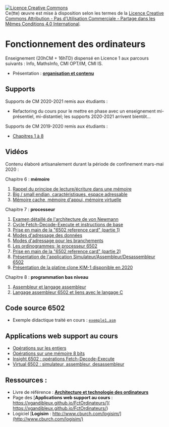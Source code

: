 <a rel="license" href="http://creativecommons.org/licenses/by-nc-sa/4.0/"><img alt="Licence Creative Commons" style="border-width:0" src="https://i.creativecommons.org/l/by-nc-sa/4.0/88x31.png" /></a><br />Ce(tte) œuvre est mise à disposition selon les termes de la <a rel="license" href="http://creativecommons.org/licenses/by-nc-sa/4.0/">Licence Creative Commons Attribution - Pas d’Utilisation Commerciale - Partage dans les Mêmes Conditions 4.0 International</a>.


# Fonctionnement des ordinateurs
Enseignement (20hCM + 16hTD) dispensé en Licence 1 aux parcours suivants : Info, MathsInfo, CMI OPT/IM, CMI IS.
- Présentation : [**organisation et contenu**](../master/supportsCM/FctOI-0-organisationContenu.pdf)

## Supports
Supports de CM 2020-2021 remis aux étudiants :

- Refactoring du cours pour le mettre en phase avec un enseignement mi-présentiel, mi-distantiel; les supports 2020-2021 arrivent bientôt...

Supports de CM 2019-2020 remis aux étudiants :

- [Chapitres 1 à 8](../master/supportsCM/)


## Vidéos
Contenu élaboré artisanalement durant la période de confinement mars-mai 2020 :

Chapitre 6 : **mémoire**
1. [Rappel du principe de lecture/écriture dans une mémoire](https://mediaserver.univ-nantes.fr/videos/l1-cm-x12i020-video-1/)
2. [Big / small endian, caractéristiques, espace adressable](https://mediaserver.univ-nantes.fr/videos/l1-cm-x12i020-video-2/)
3. [Mémoire cache, mémoire d'appui, mémoire virtuelle](https://mediaserver.univ-nantes.fr/videos/l1-cm-x12i020-video-3/)

Chapitre 7 : **processeur**
1. [Examen détaillé de l'architecture de von Newmann](https://mediaserver.univ-nantes.fr/videos/l1-cm-x12i020-video-4/)
2. [Cycle Fetch-Decode-Execute et instructions de base](https://mediaserver.univ-nantes.fr/videos/l1-cm-x12i020-video-5/)
3. [Prise en main de la "6502 reference card" (partie 1)](https://mediaserver.univ-nantes.fr/videos/l1-cm-x12i020-video-6/)
4. [Modes d'adressage des données](https://mediaserver.univ-nantes.fr/videos/l1-cm-x12i020-video-7/)
5. [Modes d'adressage pour les branchements](https://mediaserver.univ-nantes.fr/videos/l1-cm-x12i020-video-8/)
6. [Les ordinogrammes; le processeur 6502](https://mediaserver.univ-nantes.fr/videos/l1-cm-x12i020-video-9/)
7. [Prise en main de la "6502 reference card" (partie 2)](https://mediaserver.univ-nantes.fr/videos/l1-cm-x12i020-video-10/)
8. [Présentation de l'application Simulateur/Assembleur/Desassembleur 6502](https://mediaserver.univ-nantes.fr/videos/l1-cm-x12i020-video-11/)
9. [Présentation de la platine clone KIM-1 disponible en 2020](https://mediaserver.univ-nantes.fr/videos/l1-cm-x12i020-video-12/)

Chapitre 8 : **programmation bas niveau**
1. [Assembleur et langage assembleur](https://mediaserver.univ-nantes.fr/videos/l1-cm-x12i020-video-13/)
2. [Langage assembleur 6502 et liens avec le langage C](https://mediaserver.univ-nantes.fr/videos/l1-cm-x12i020-video-14/)

## Code source 6502
-  Exemple didactique traité en cours : [`exemple1.asm`](https://github.com/xgandibleux/FctOrdinateurs/blob/master/codeSource/exemple1.asm)

## Applications web support au cours
- [Opérations sur les entiers](https://github.com/xgandibleux/FctOrdinateurs/blob/gh-pages/index.md#appEntiers)
- [Opérations sur une mémoire 8 bits](https://github.com/xgandibleux/FctOrdinateurs/blob/gh-pages/index.md#appMemoire)
- [Insight 6502 : opérations Fetch-Decode-Execute](https://github.com/xgandibleux/FctOrdinateurs/blob/gh-pages/index.md#appInsight6502)
- [Virtual 6502 : simulateur, assembleur, desassembleur](https://github.com/xgandibleux/FctOrdinateurs/blob/gh-pages/index.md#appVirtual6502)

## Ressources : 
- Livre de référence : [**Architecture et technologie des ordinateurs**](https://nantilus.univ-nantes.fr/vufind/Record/PPN230056938)
- Page des [**Applications web support au cours** :  https://xgandibleux.github.io/FctOrdinateurs/]( https://xgandibleux.github.io/FctOrdinateurs/)
- Logiciel [**Logisim** : http://www.cburch.com/logisim/](http://www.cburch.com/logisim/)
